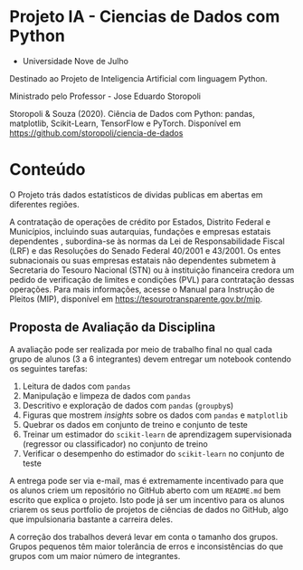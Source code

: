 # Projeto IA - Ciencias de Dados com Python

* Universidade Nove de Julho

Destinado ao Projeto de Inteligencia Artificial com linguagem Python. 

Ministrado pelo Professor - Jose Eduardo Storopoli

Storopoli & Souza (2020). Ciência de Dados com Python: pandas, matplotlib, Scikit-Learn, TensorFlow e PyTorch. Disponível em https://github.com/storopoli/ciencia-de-dados


# Conteúdo

O Projeto trás dados estatísticos de dividas publicas em abertas em diferentes regiões.

A contratação de operações de crédito por Estados, Distrito Federal e Municípios, incluindo suas autarquias, fundações e empresas estatais dependentes , subordina-se às normas da Lei de Responsabilidade Fiscal (LRF) e das Resoluções do Senado Federal 40/2001 e 43/2001. Os entes subnacionais ou suas empresas estatais não dependentes submetem à Secretaria do Tesouro Nacional (STN) ou à instituição financeira credora um pedido de verificação de limites e condições (PVL) para contratação dessas operações. Para mais informações, acesse o Manual para Instrução de Pleitos (MIP), disponível em https://tesourotransparente.gov.br/mip.

## Proposta de Avaliação da Disciplina

A avaliação pode ser realizada por meio de trabalho final no qual cada grupo de alunos (3 a 6 integrantes) devem entregar um notebook contendo os seguintes tarefas:

1. Leitura de dados com `pandas`
2. Manipulação e limpeza de dados com `pandas`
3. Descritivo e exploração de dados com `pandas` (`groupby`s)
4. Figuras que mostrem *insights* sobre os dados com `pandas` e `matplotlib`
5. Quebrar os dados em conjunto de treino e conjunto de teste
6. Treinar um estimador do `scikit-learn` de aprendizagem supervisionada (regressor ou classificador) no conjunto de treino
7. Verificar o desempenho do estimador do `scikit-learn` no conjunto de teste

A entrega pode ser via e-mail, mas é extremamente incentivado para que os alunos criem um repositório no GitHub aberto com um `README.md` bem escrito que explica o projeto. Isto pode já ser um incentivo para os alunos criarem os seus portfolio de projetos de ciências de dados no GitHub, algo que impulsionaria bastante a carreira deles.

A correção dos trabalhos deverá levar em conta o tamanho dos grupos. Grupos pequenos têm maior tolerância de erros e inconsistências do que grupos com um maior número de integrantes.